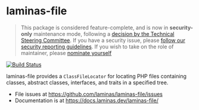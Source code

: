 # laminas-file

> This package is considered feature-complete, and is now in **security-only** maintenance mode, following a [decision by the Technical Steering Committee](https://github.com/laminas/technical-steering-committee/blob/2b55453e172a1b8c9c4c212be7cf7e7a58b9352c/meetings/minutes/2020-08-03-TSC-Minutes.md#vote-on-components-to-mark-as-security-only).
> If you have a security issue, please [follow our security reporting guidelines](https://getlaminas.org/security/).
> If you wish to take on the role of maintainer, please [nominate yourself](https://github.com/laminas/technical-steering-committee/issues/new?assignees=&labels=Nomination&template=Maintainer_Nomination.md&title=%5BNOMINATION%5D%5BMAINTAINER%5D%3A+%7Bname+of+person+being+nominated%7D)


[![Build Status](https://github.com/laminas/laminas-file/workflows/Continuous%20Integration/badge.svg)](https://github.com/laminas/laminas-file/actions?query=workflow%3A"Continuous+Integration")

laminas-file provides a `ClassFileLocator` for locating PHP files containing
classes, abstract classes, interfaces, and traits in a specified tree.

- File issues at https://github.com/laminas/laminas-file/issues
- Documentation is at https://docs.laminas.dev/laminas-file/
